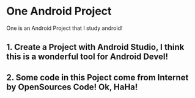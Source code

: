 # One Android Project
One is an Android Project that I study android!
## 1. Create a Project with Android Studio, I think this is a wonderful tool for Android Devel!
## 2. Some code in this Poject come from Internet by OpenSources Code! Ok, HaHa!
